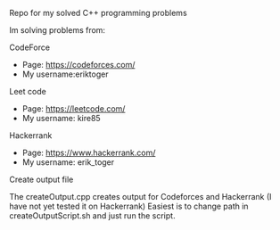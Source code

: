 Repo for my solved C++ programming problems

Im solving problems from:

CodeForce
- Page: https://codeforces.com/
- My username:eriktoger

Leet code
- Page: https://leetcode.com/
- My username: kire85

Hackerrank
- Page: https://www.hackerrank.com/
- My username: erik_toger


Create output file

The createOutput.cpp creates output for Codeforces and Hackerrank (I have not yet tested it on Hackerrank)
Easiest is to change path in createOutputScript.sh and just run the script.
